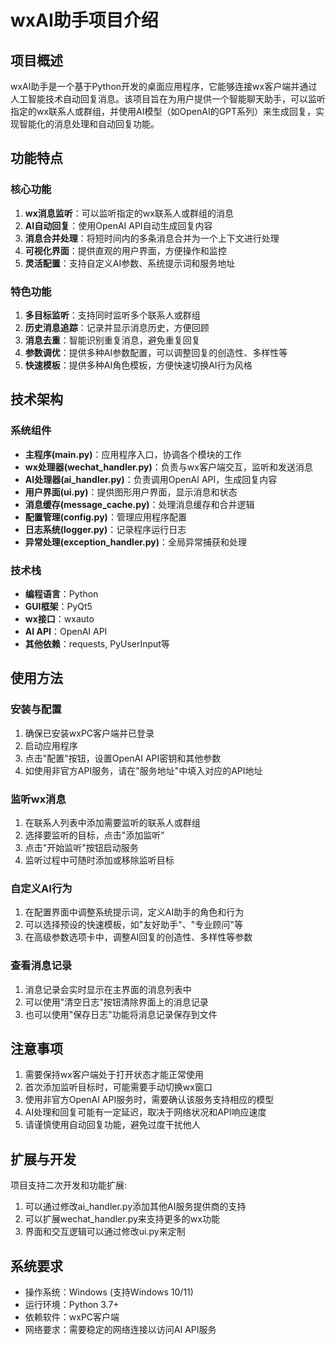 # wxAI助手项目介绍

## 项目概述

wxAI助手是一个基于Python开发的桌面应用程序，它能够连接wx客户端并通过人工智能技术自动回复消息。该项目旨在为用户提供一个智能聊天助手，可以监听指定的wx联系人或群组，并使用AI模型（如OpenAI的GPT系列）来生成回复，实现智能化的消息处理和自动回复功能。

## 功能特点

### 核心功能
1. **wx消息监听**：可以监听指定的wx联系人或群组的消息
2. **AI自动回复**：使用OpenAI API自动生成回复内容
3. **消息合并处理**：将短时间内的多条消息合并为一个上下文进行处理
4. **可视化界面**：提供直观的用户界面，方便操作和监控
5. **灵活配置**：支持自定义AI参数、系统提示词和服务地址

### 特色功能
1. **多目标监听**：支持同时监听多个联系人或群组
2. **历史消息追踪**：记录并显示消息历史，方便回顾
3. **消息去重**：智能识别重复消息，避免重复回复
4. **参数调优**：提供多种AI参数配置，可以调整回复的创造性、多样性等
5. **快速模板**：提供多种AI角色模板，方便快速切换AI行为风格

## 技术架构

### 系统组件
- **主程序(main.py)**：应用程序入口，协调各个模块的工作
- **wx处理器(wechat_handler.py)**：负责与wx客户端交互，监听和发送消息
- **AI处理器(ai_handler.py)**：负责调用OpenAI API，生成回复内容
- **用户界面(ui.py)**：提供图形用户界面，显示消息和状态
- **消息缓存(message_cache.py)**：处理消息缓存和合并逻辑
- **配置管理(config.py)**：管理应用程序配置
- **日志系统(logger.py)**：记录程序运行日志
- **异常处理(exception_handler.py)**：全局异常捕获和处理

### 技术栈
- **编程语言**：Python
- **GUI框架**：PyQt5
- **wx接口**：wxauto
- **AI API**：OpenAI API
- **其他依赖**：requests, PyUserInput等

## 使用方法

### 安装与配置
1. 确保已安装wxPC客户端并已登录
2. 启动应用程序
3. 点击"配置"按钮，设置OpenAI API密钥和其他参数
4. 如使用非官方API服务，请在"服务地址"中填入对应的API地址

### 监听wx消息
1. 在联系人列表中添加需要监听的联系人或群组
2. 选择要监听的目标，点击"添加监听"
3. 点击"开始监听"按钮启动服务
4. 监听过程中可随时添加或移除监听目标

### 自定义AI行为
1. 在配置界面中调整系统提示词，定义AI助手的角色和行为
2. 可以选择预设的快速模板，如"友好助手"、"专业顾问"等
3. 在高级参数选项卡中，调整AI回复的创造性、多样性等参数

### 查看消息记录
1. 消息记录会实时显示在主界面的消息列表中
2. 可以使用"清空日志"按钮清除界面上的消息记录
3. 也可以使用"保存日志"功能将消息记录保存到文件

## 注意事项

1. 需要保持wx客户端处于打开状态才能正常使用
2. 首次添加监听目标时，可能需要手动切换wx窗口
3. 使用非官方OpenAI API服务时，需要确认该服务支持相应的模型
4. AI处理和回复可能有一定延迟，取决于网络状况和API响应速度
5. 请谨慎使用自动回复功能，避免过度干扰他人

## 扩展与开发

项目支持二次开发和功能扩展:
1. 可以通过修改ai_handler.py添加其他AI服务提供商的支持
2. 可以扩展wechat_handler.py来支持更多的wx功能
3. 界面和交互逻辑可以通过修改ui.py来定制

## 系统要求

- 操作系统：Windows (支持Windows 10/11)
- 运行环境：Python 3.7+
- 依赖软件：wxPC客户端
- 网络要求：需要稳定的网络连接以访问AI API服务 